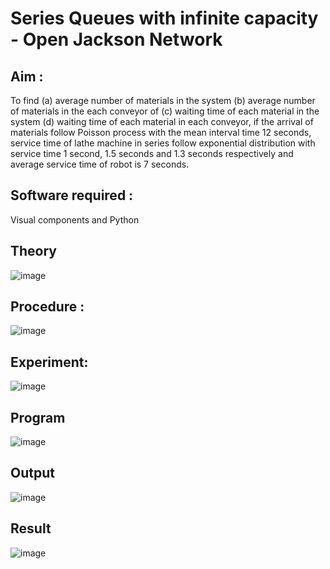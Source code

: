 # Series Queues with infinite capacity - Open Jackson Network

## Aim :
To find (a) average number of materials in the system (b) average number of materials in the each conveyor of (c) waiting time of each material in the system (d) waiting time of each material in each conveyor, if the arrival  of materials follow Poisson process with the mean interval time 12 seconds, service time of  lathe machine in series follow exponential distribution  with service time  1 second, 1.5 seconds and 1.3 seconds respectively and average service time of robot is 7 seconds.

## Software required :
Visual components and Python

## Theory

![image](https://user-images.githubusercontent.com/103921593/203239736-7b81f599-71a8-4ae7-b63e-5d98acd9ea54.png)


## Procedure :

![image](https://user-images.githubusercontent.com/103921593/203239789-bc870dce-6727-487b-a0e2-4fc3f5114889.png)


## Experiment:
![image](https://github.com/sowmii76/Open-Jacson-Networks/assets/146059163/b8bf20eb-d928-40a0-91a5-4fbd515e8b92)


## Program
![image](https://github.com/sowmii76/Open-Jacson-Networks/assets/146059163/05e51721-11e4-4302-bbeb-6a434618f133)


## Output

![image](https://github.com/sowmii76/Open-Jacson-Networks/assets/146059163/105a5ff9-6a84-41c1-963a-57a9575084f2)

## Result
![image](https://github.com/sowmii76/Open-Jacson-Networks/assets/146059163/381dcc2a-22c4-4cb8-91cf-5512ed040102)
